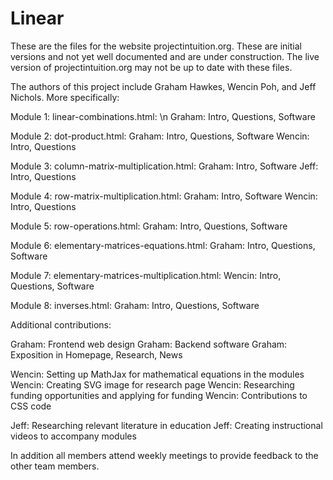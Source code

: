 # Linear

These are the files for the website projectintuition.org. These are initial versions and not yet well documented and are under construction.
The live version of projectintuition.org may not be up to date with these files.



The authors of this project include Graham Hawkes, Wencin Poh, and Jeff Nichols. More specifically:

Module 1: linear-combinations.html: \n
Graham: Intro, Questions, Software

Module 2: dot-product.html:
Graham: Intro, Questions, Software
Wencin: Intro, Questions

Module 3: column-matrix-multiplication.html: 
Graham: Intro, Software
Jeff: Intro, Questions

Module 4: row-matrix-multiplication.html:
Graham: Intro, Software
Wencin: Intro, Questions 

Module 5: row-operations.html:
Graham: Intro, Questions, Software

Module 6: elementary-matrices-equations.html:
Graham: Intro, Questions, Software

Module 7: elementary-matrices-multiplication.html:
Wencin: Intro, Questions, Software

Module 8: inverses.html:
Graham: Intro, Questions, Software

Additional contributions:

Graham: Frontend web design 
Graham: Backend software
Graham: Exposition in Homepage, Research, News

Wencin: Setting up MathJax for mathematical equations in the modules
Wencin: Creating SVG image for research page
Wencin: Researching funding opportunities and applying for funding
Wencin: Contributions to CSS code 

Jeff: Researching relevant literature in education
Jeff: Creating instructional videos to accompany modules


In addition all members attend weekly meetings to provide feedback to the other team members.

